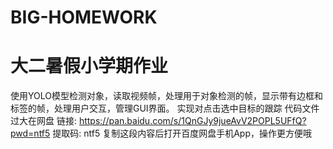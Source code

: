 # BIG-HOMEWORK
# 大二暑假小学期作业
使用YOLO模型检测对象，读取视频帧，处理用于对象检测的帧，显示带有边框和标签的帧，处理用户交互，管理GUI界面。
实现对点击选中目标的跟踪
代码文件过大在网盘
链接: https://pan.baidu.com/s/1QnGJy9jueAvV2POPL5UFfQ?pwd=ntf5 提取码: ntf5 复制这段内容后打开百度网盘手机App，操作更方便哦
